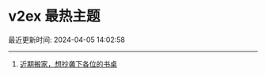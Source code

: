 # v2ex 最热主题

最近更新时间: 2024-04-05 14:02:58

--- 
1. [近期搬家，想抄袭下各位的书桌](https://www.v2ex.com/t/1029816) 
